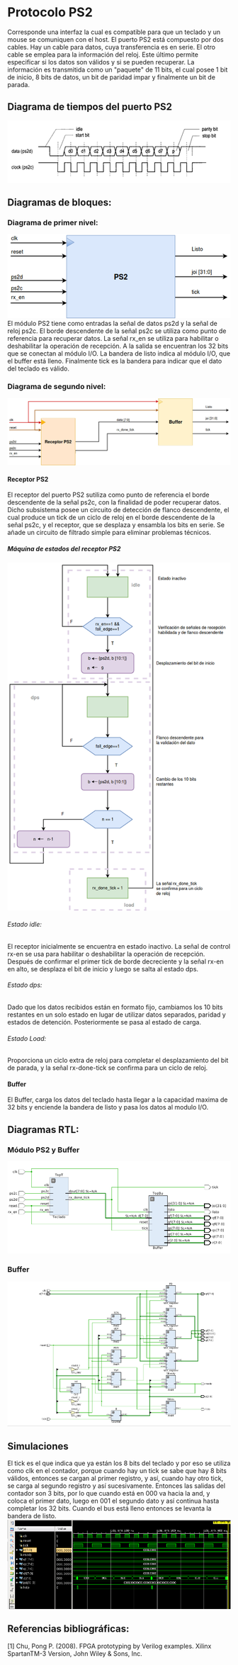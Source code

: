 # Protocolo PS2
Corresponde una interfaz la cual es compatible para que un teclado y un mouse se comuniquen con el host. El puerto PS2 está compuesto por  dos cables. Hay un cable  para datos, cuya transferencia es en serie. El otro cable se emplea para la información del reloj. Este último permite especificar si los datos son válidos y si se pueden recuperar. La información es transmitida como un "paquete" de 11 bits, el cual posee 1 bit de inicio, 8 bits de datos, un bit de paridad impar y finalmente un bit de parada.
## Diagrama de tiempos del puerto PS2
![DDT](https://github.com/MIVR1296/ProtocoloPS2/blob/master/Diagramas/DTPS2.png)
## Diagramas de bloques:
### Diagrama de primer nivel: 
![DPN](https://github.com/MIVR1296/ProtocoloPS2/blob/master/Diagramas/DPN.png)
El módulo PS2 tiene como entradas  la señal de datos ps2d y la señal de reloj ps2c. El borde descendente de la señal ps2c se utiliza como punto de referencia para recuperar datos. La señal rx_en se utiliza para habilitar o deshabilitar la operación de recepción. 
A la salida se encuentran los 32 bits que se conectan al módulo I/O. La bandera de listo indica al módulo I/O, que el buffer está lleno. Finalmente tick es la bandera para indicar que el dato del teclado es válido.
### Diagrama de segundo nivel:
![DSN](https://github.com/MIVR1296/ProtocoloPS2/blob/master/Diagramas/DSNPS2.png)
#### Receptor PS2
El receptor del puerto PS2  sutiliza como punto de referencia el borde descendente de la señal ps2c, con la finalidad de poder recuperar datos. Dicho subsistema posee un circuito de detección de flanco descendente, el cual produce un tick de un ciclo de reloj en el borde descendente de la señal ps2c, y el receptor, que se desplaza y ensambla los bits en serie. Se añade un circuito de filtrado simple para eliminar problemas técnicos. 
##### Máquina de estados del receptor PS2 
![FSM](https://github.com/MIVR1296/ProtocoloPS2/blob/master/Diagramas/FSM_PS2.png)
###### Estado idle:
 El receptor inicialmente se encuentra en estado inactivo. La señal de control  rx-en  se usa para habilitar o deshabilitar la operación de recepción. Después de confirmar el primer tick de borde decreciente y la señal rx-en en alto,  se desplaza  el bit de inicio y luego se salta al estado dps.
 ###### Estado dps:
Dado que los datos recibidos están en formato fijo, cambiamos los 10 bits restantes en un solo estado en lugar de utilizar datos separados, paridad y estados de detención. Posteriormente se pasa al estado de carga.
###### Estado Load:
Proporciona un ciclo extra de reloj para completar el desplazamiento del bit de parada, y la señal rx-done-tick se confirma para un ciclo de reloj.
#### Buffer
El Buffer, carga los datos del teclado hasta llegar a la capacidad maxima de 32 bits y enciende la bandera de listo y pasa los datos al modulo I/O. 
## Diagramas RTL:
### Módulo PS2 y Buffer
![Módulo PS2 con Buffer](https://github.com/MIVR1296/ProtocoloPS2/blob/master/Diagramas/TOPPS2.png)
### Buffer
![Buffer](https://github.com/MIVR1296/ProtocoloPS2/blob/master/Diagramas/buffer.png)
## Simulaciones
El tick es el que indica que ya están los 8 bits del teclado y por eso se utiliza como clk en el contador, porque cuando hay un tick se sabe que hay 8 bits válidos, entonces se cargan al primer registro, y así, cuando hay otro tick, se carga al segundo registro y así sucesivamente. Entonces las salidas del contador son 3 bits, por lo que cuando está en 000 va hacia la and, y coloca el primer dato, luego en 001 el segundo dato y así continua hasta completar los 32 bits. Cuando el bus está lleno entonces se levanta la bandera de listo.
![SPB](https://github.com/MIVR1296/ProtocoloPS2/blob/master/Diagramas/SPB.png)


## Referencias bibliográficas:
[1]  Chu, Pong P. (2008). FPGA prototyping by Verilog examples. Xilinx SpartanTM-3 Version, John Wiley & Sons, Inc.
